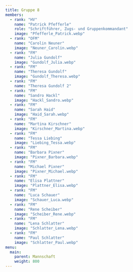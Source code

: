 ```yaml
---
title: Gruppe 8
members:
  - rank: "HV"
    name: "Patrick Pfefferle"
    role: "Schriftführer, Zugs- und Gruppenkommandant"
    image: "Pfefferle_Patrick.webp"
  - rank: "OFM"
    name: "Carolin Neuner"
    image: "Neuner_Carolin.webp"
  - rank: "FM"
    name: "Julia Gundolf"
    image: "Gundolf_Julia.webp"
  - rank: "FM"
    name: "Theresa Gundolf"
    image: "Gundolf_Theresa.webp"
  - rank: "FM"
    name: "Theresa Gundolf 2"
  - rank: "FM"
    name: "Sandro Hackl"
    image: "Hackl_Sandro.webp"
  - rank: "FM"
    name: "Sarah Haid"
    image: "Haid_Sarah.webp"
  - rank: "FM"
    name: "Martina Kirschner"
    image: "Kirschner_Martina.webp"
  - rank: "FM"
    name: "Tessa Liebing"
    image: "Liebing_Tessa.webp"
  - rank: "FM"
    name: "Barbara Pixner"
    image: "Pixner_Barbara.webp"
  - rank: "FM"
    name: "Michael Pixner"
    image: "Pixner_Michael.webp"
  - rank: "FM"
    name: "Elisa Plattner"
    image: "Plattner_Elisa.webp"
  - rank: "FM"
    name: "Luca Schauer"
    image: "Schauer_Luca.webp"
  - rank: "FM"
    name: "Rene Scheiber"
    image: "Scheiber_Rene.webp"
  - rank: "FM"
    name: "Lena Schlatter"
    image: "Schlatter_Lena.webp"
  - rank: "FM"
    name: "Paul Schlatter"
    image: "Schlatter_Paul.webp"
menu:
  main:
    parent: Mannschaft
    weight: 800
---
```

